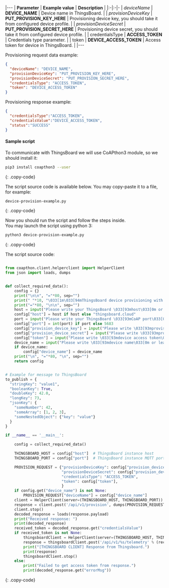 |---
| **Parameter**             | **Example value**                            | **Description**                                                                |
|:-|:-|-
| *deviceName*              | **DEVICE_NAME**                              | Device name in ThingsBoard.                                                    |
| *provisionDeviceKey*      | **PUT_PROVISION_KEY_HERE**                   | Provisioning device key, you should take it from configured device profile.    |
| *provisionDeviceSecret*   | **PUT_PROVISION_SECRET_HERE**                | Provisioning device secret, you should take it from configured device profile. | 
| credentialsType           | **ACCESS_TOKEN**                             | Credentials type parameter.                                                    |
| token                     | **DEVICE_ACCESS_TOKEN**                      | Access token for device in ThingsBoard.                                        |
|---

Provisioning request data example:
 
```json
{
  "deviceName": "DEVICE_NAME",
  "provisionDeviceKey": "PUT_PROVISION_KEY_HERE",
  "provisionDeviceSecret": "PUT_PROVISION_SECRET_HERE",
  "credentialsType": "ACCESS_TOKEN",
  "token": "DEVICE_ACCESS_TOKEN"
}
```

Provisioning response example:

```json
{
  "credentialsType":"ACCESS_TOKEN",
  "credentialsValue":"DEVICE_ACCESS_TOKEN",
  "status":"SUCCESS"
}
```


#### Sample script

To communicate with ThingsBoard we will use CoAPthon3 module, so we should install it:

```bash
pip3 install coapthon3 --user
```
{: .copy-code}

The script source code is available below. You may copy-paste it to a file, for example:

```bash
device-provision-example.py
```
{: .copy-code}

Now you should run the script and follow the steps inside.  
You may launch the script using python 3:  

```bash 
python3 device-provision-example.py
```
{: .copy-code}

The script source code: 

```python

from coapthon.client.helperclient import HelperClient
from json import loads, dumps


def collect_required_data():
    config = {}
    print("\n\n", "="*80, sep="")
    print(" "*10, "\033[1m\033[94mThingsBoard device provisioning with access token authorization example script. CoAP API\033[0m", sep="")
    print("="*80, "\n\n", sep="")
    host = input("Please write your ThingsBoard \033[93mhost\033[0m or leave it blank to use default (thingsboard.cloud): ")
    config["host"] = host if host else "thingsboard.cloud"
    port = input("Please write your ThingsBoard \033[93mCoAP port\033[0m or leave it blank to use default (5683): ")
    config["port"] = int(port) if port else 5683
    config["provision_device_key"] = input("Please write \033[93mprovision device key\033[0m: ")
    config["provision_device_secret"] = input("Please write \033[93mprovision device secret\033[0m: ")
    config["token"] = input("Please write \033[93mdevice access token\033[0m: ")
    device_name = input("Please write \033[93mdevice name\033[0m or leave it blank to generate: ")
    if device_name:
        config["device_name"] = device_name
    print("\n", "="*80, "\n", sep="")
    return config


# Example for message to ThingsBoard
to_publish = {
  "stringKey": "value1",
  "booleanKey": True,
  "doubleKey": 42.0,
  "longKey": 73,
  "jsonKey": {
    "someNumber": 42,
    "someArray": [1, 2, 3],
    "someNestedObject": {"key": "value"}
  }
}

if __name__ == '__main__':

    config = collect_required_data()

    THINGSBOARD_HOST = config["host"]  # ThingsBoard instance host
    THINGSBOARD_PORT = config["port"]  # ThingsBoard instance MQTT port

    PROVISION_REQUEST = {"provisionDeviceKey": config["provision_device_key"],  # Provision device key, replace this value with your value from device profile.
                         "provisionDeviceSecret": config["provision_device_secret"],  # Provision device secret, replace this value with your value from device profile.
                         "credentialsType": "ACCESS_TOKEN",
                         "token": config["token"],
                         }
    if config.get("device_name") is not None:
        PROVISION_REQUEST["deviceName"] = config["device_name"]
    client = HelperClient(server=(THINGSBOARD_HOST, THINGSBOARD_PORT))
    response = client.post('/api/v1/provision', dumps(PROVISION_REQUEST))
    client.stop()
    decoded_response = loads(response.payload)
    print("Received response: ")
    print(decoded_response)
    received_token = decoded_response.get("credentialsValue")
    if received_token is not None:
        thingsboardClient = HelperClient(server=(THINGSBOARD_HOST, THINGSBOARD_PORT))
        response = thingsboardClient.post('/api/v1/%s/telemetry' % (received_token,), dumps(to_publish))
        print("[THINGSBOARD CLIENT] Response from Thingsboard.")
        print(response)
        thingsboardClient.stop()
    else:
        print("Failed to get access token from response.")
        print(decoded_response.get("errorMsg"))

```
{: .copy-code}
